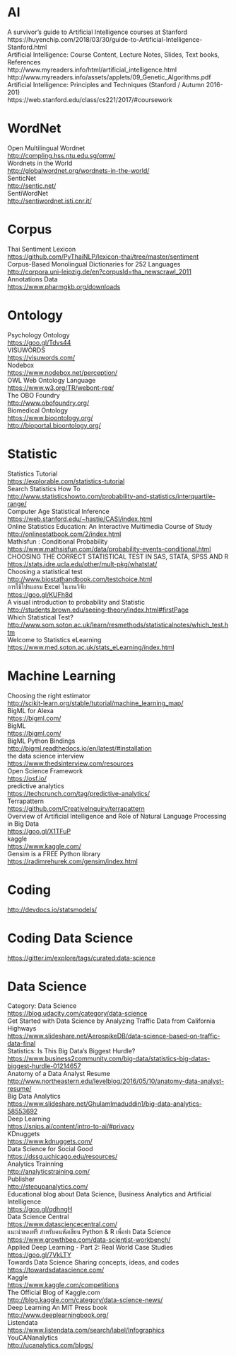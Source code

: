 # AI
<div>
A survivor’s guide to Artificial Intelligence courses at Stanford <br>
https://huyenchip.com/2018/03/30/guide-to-Artificial-Intelligence-Stanford.html <br>
Artificial   Intelligence: Course Content, Lecture Notes, Slides, Text books, References <br>
http://www.myreaders.info/html/artificial_intelligence.html <br>
http://www.myreaders.info/assets/applets/09_Genetic_Algorithms.pdf <br>
Artificial Intelligence: Principles and Techniques (Stanford / Autumn 2016-201) <br>
https://web.stanford.edu/class/cs221/2017/#coursework <br>

# WordNet
Open Multilingual Wordnet <br>
http://compling.hss.ntu.edu.sg/omw/ <br>
Wordnets in the World <br>
http://globalwordnet.org/wordnets-in-the-world/ <br>
SenticNet <br>
http://sentic.net/ <br>
SentiWordNet <br>
http://sentiwordnet.isti.cnr.it/ <br>

# Corpus
Thai Sentiment Lexicon <br>
https://github.com/PyThaiNLP/lexicon-thai/tree/master/sentiment <br>
Corpus-Based Monolingual Dictionaries for 252 Languages <br>
http://corpora.uni-leipzig.de/en?corpusId=tha_newscrawl_2011 <br>
Annotations Data <br>
https://www.pharmgkb.org/downloads <br>

# Ontology
Psychology Ontology <br>
https://goo.gl/Tdvs44 <br>
VISUWORDS <br>
https://visuwords.com/ <br>
Nodebox <br>
https://www.nodebox.net/perception/ <br>
OWL Web Ontology Language <br>
https://www.w3.org/TR/webont-req/ <br>
The OBO Foundry<br>
http://www.obofoundry.org/ <br>
Biomedical Ontology<br>
https://www.bioontology.org/ <br>
http://bioportal.bioontology.org/ <br>

# Statistic
Statistics Tutorial <br>
https://explorable.com/statistics-tutorial <br>
Search Statistics How To<br>
http://www.statisticshowto.com/probability-and-statistics/interquartile-range/ <br>
Computer Age Statistical Inference<br>
https://web.stanford.edu/~hastie/CASI/index.html <br>
Online Statistics Education: An Interactive Multimedia Course of Study <br>
http://onlinestatbook.com/2/index.html <br>
Mathisfun : Conditional Probability<br>
https://www.mathsisfun.com/data/probability-events-conditional.html<br>
CHOOSING THE CORRECT STATISTICAL TEST IN SAS, STATA, SPSS AND R<br>
https://stats.idre.ucla.edu/other/mult-pkg/whatstat/ <br>
Choosing a statistical test <br>
http://www.biostathandbook.com/testchoice.html <br>
การใช้โปรแกรม Excel ในงานวิจัย <br>
https://goo.gl/KUFh8d <br>
A visual introduction to probability and Statistic<br>
http://students.brown.edu/seeing-theory/index.html#firstPage<br>
Which Statistical Test? <br>
http://www.som.soton.ac.uk/learn/resmethods/statisticalnotes/which_test.htm <br>
Welcome to Statistics eLearning <br>
https://www.med.soton.ac.uk/stats_eLearning/index.html <br>

# Machine Learning
Choosing the right estimator <br>
http://scikit-learn.org/stable/tutorial/machine_learning_map/ <br>
BigML for Alexa <br>
https://bigml.com/ <br>
BigML<br>
https://bigml.com/<br>
BigML Python Bindings <br>
http://bigml.readthedocs.io/en/latest/#installation<br>
the data science interview<br>
https://www.thedsinterview.com/resources <br>
Open Science Framework<br>
https://osf.io/ <br>
predictive analytics<br>
https://techcrunch.com/tag/predictive-analytics/<br>
Terrapattern<br>
https://github.com/CreativeInquiry/terrapattern<br>
Overview of Artificial Intelligence and Role of Natural Language Processing in Big Data <br>
https://goo.gl/X1TFuP <br>
kaggle<br>
https://www.kaggle.com/<br>
Gensim is a FREE Python library<br>
https://radimrehurek.com/gensim/index.html<br>

# Coding
http://devdocs.io/statsmodels/<br>

# Coding Data Science
https://gitter.im/explore/tags/curated:data-science<br>

# Data Science
Category: Data Science <br>
https://blog.udacity.com/category/data-science <br>
Get Started with Data Science by Analyzing Traffic Data from California Highways <br>
https://www.slideshare.net/AerospikeDB/data-science-based-on-traffic-data-final <br>
Statistics: Is This Big Data’s Biggest Hurdle? <br>
https://www.business2community.com/big-data/statistics-big-datas-biggest-hurdle-01214657<br>
Anatomy of a Data Analyst Resume<br>
http://www.northeastern.edu/levelblog/2016/05/10/anatomy-data-analyst-resume/ <br>
Big Data Analytics <br>
https://www.slideshare.net/GhulamImaduddin1/big-data-analytics-58553692 <br>
Deep Learning <br>
https://snips.ai/content/intro-to-ai/#privacy <br>
KDnuggets<br>
https://www.kdnuggets.com/ <br>
Data Science for Social Good <br>
https://dssg.uchicago.edu/resources/ <br>
Analytics Trainning<br>
http://analyticstraining.com/ <br>
Publisher<br>
http://stepupanalytics.com/ <br>
Educational blog about Data Science, Business Analytics and Artificial Intelligence <br>
https://goo.gl/qdhngH <br>
Data Science Central <br>
https://www.datasciencecentral.com/ <br>
แนะนำของฟรี สำหรับคนหัดเขียน Python & R เพื่อทำ Data Science<br>
https://www.growthbee.com/data-scientist-workbench/ <br>
Applied Deep Learning - Part 2: Real World Case Studies<br>
https://goo.gl/7VkLTY<br>
Towards Data Science Sharing concepts, ideas, and codes<br>
https://towardsdatascience.com/ <br>
Kaggle <br>
https://www.kaggle.com/competitions <br>
The Official Blog of Kaggle.com<br>
http://blog.kaggle.com/category/data-science-news/ <br>
Deep Learning An MIT Press book<br>
http://www.deeplearningbook.org/ <br>
Listendata<br>
https://www.listendata.com/search/label/Infographics <br>
YouCANanalytics<br>
http://ucanalytics.com/blogs/ <br>
<br>
<br>
<br>
<br>
<br>
<br>
<br>
<br>
<br>
<br>
<br>
<br>
<br>
<br>
<br>
<br>
<br>
<br>
<br>
<br>
<br>
<br>
<br>
<br>
</div>
